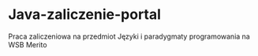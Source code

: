 # Java-zaliczenie-portal
Praca zaliczeniowa na przedmiot Języki i paradygmaty programowania na WSB Merito
